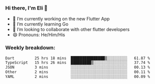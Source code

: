 ### Hi there, I'm Eli 👋
- 🔭 I’m currently working on the new Flutter App
- 🌱 I’m currently learning Go
- 🦄 I’m looking to collaborate with other flutter developers
- 😄 Pronouns: He/Him/His

### Weekly breakdown:
<!--START_SECTION:waka-->

```txt
Dart         25 hrs 18 mins  ███████████████▒░░░░░░░░░   61.87 %
TypeScript   15 hrs 26 mins  █████████▒░░░░░░░░░░░░░░░   37.74 %
JSON         3 mins          ░░░░░░░░░░░░░░░░░░░░░░░░░   00.13 %
Other        2 mins          ░░░░░░░░░░░░░░░░░░░░░░░░░   00.11 %
YAML         2 mins          ░░░░░░░░░░░░░░░░░░░░░░░░░   00.09 %
```

<!--END_SECTION:waka-->
